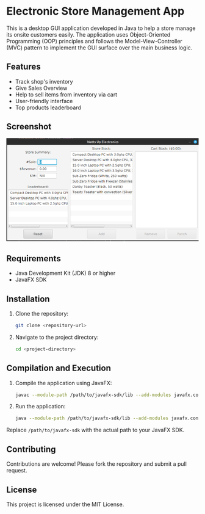 # Electronic Store Management App

This is a desktop GUI application developed in Java to help a store manage its onsite customers easily. The application uses Object-Oriented Programming (OOP) principles and follows the Model-View-Controller (MVC) pattern to implement the GUI surface over the main business logic.

## Features

- Track shop's inventory
- Give Sales Overview
- Help to sell items from inventory via cart
- User-friendly interface
- Top products leaderboard

## Screenshot

![App Screenshot](./app.png)

## Requirements

- Java Development Kit (JDK) 8 or higher
- JavaFX SDK

## Installation

1. Clone the repository:
    ```sh
    git clone <repository-url>
    ```
2. Navigate to the project directory:
    ```sh
    cd <project-directory>
    ```

## Compilation and Execution

1. Compile the application using JavaFX:
    ```sh
    javac --module-path /path/to/javafx-sdk/lib --add-modules javafx.controls,javafx.fxml -d bin src/*.java
    ```
2. Run the application:
    ```sh
    java --module-path /path/to/javafx-sdk/lib --add-modules javafx.controls,javafx.fxml -cp bin Main
    ```

Replace `/path/to/javafx-sdk` with the actual path to your JavaFX SDK.

## Contributing

Contributions are welcome! Please fork the repository and submit a pull request.

## License

This project is licensed under the MIT License.